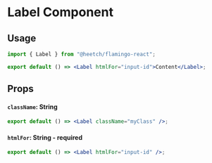# Label Component

## Usage

```jsx
import { Label } from "@heetch/flamingo-react";

export default () => <Label htmlFor="input-id">Content</Label>;
```

## Props

#### `className`: String

```jsx
export default () => <Label className="myClass" />;
```

#### `htmlFor`: String **- required**

```jsx
export default () => <Label htmlFor="input-id" />;
```
